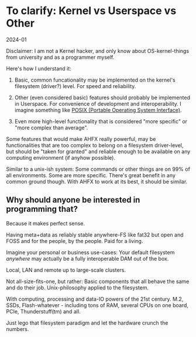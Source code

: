 # To clarify: Kernel vs Userspace vs Other

2024-01

Disclaimer: I am not a Kernel hacker, and only know about OS-kernel-things from university and as a programmer myself.

Here's how I understand it:

  1. Basic, common funcationality may be implemented on the kernel's filesystem (driver?) level.
    For speed and reliability.

  2. Other (even considered basic) features should probably be implemented in Userspace.
    For convenience of development and interoperability.
    I imagine something like [POSIX (Portable Operating System Interface)](https://en.wikipedia.org/wiki/POSIX).

  3. Even more high-level functionality that is considered "more specific" or "more complex than average".


Some features that would make AHFX really powerful, may be functionalities that
are too complex to belong on a filesystem driver-level, but should be "taken
for granted" and reliable enough to be available on any computing environment
(if anyhow possible).

Similar to a unix-ish system:
Some commands or other things are on 99% of all environments. Some are more
specific. There's great benefit in any common ground though. With AHFX to work
at its best, it should be similar.


## Why should anyone be interested in programming that?

Because it makes perfect sense.

Having meta+data as reliably stable anywhere-FS like fat32 but open and FOSS and for the people, by the people. Paid for a living.

Imagine your personal or business use-cases:
Your default filesystem *anywhere* may actually be a fully interoperable DAM out of the box.

Local, LAN and remote up to large-scale clusters.

Not all-size-fits-one, but rather:
Basic components that all behave the same and do their job.
Unix-philosophy applied to the filesystem.

With computing, processing and data-IO powers of the 21st century.
M.2, SSDs, Flash-whatever - including tons of RAM, several CPUs on one board, PCIe, Thunderstuff(tm) and all.

Just lego that filesystem paradigm and let the hardware crunch the numbers.


